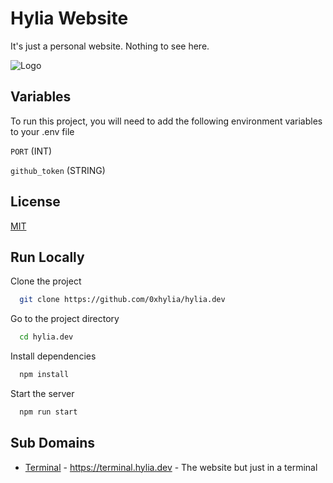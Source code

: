 
# Hylia Website

It's just a personal website. Nothing to see here.

![Logo](https://cdn.discordapp.com/attachments/1010372304909377578/1093334687323275435/miko-hanazawa-waifugami-banner-5.jpg)



## Variables

To run this project, you will need to add the following environment variables to your .env file

`PORT` (INT)

`github_token` (STRING)


## License

[MIT](https://choosealicense.com/licenses/mit/)


## Run Locally

Clone the project

```bash
  git clone https://github.com/0xhylia/hylia.dev
```

Go to the project directory

```bash
  cd hylia.dev
```

Install dependencies

```bash
  npm install
```

Start the server

```bash
  npm run start
```



## Sub Domains
- [Terminal](https://github.com/0xhylia/hylia.dev/tree/terminal) - https://terminal.hylia.dev - The website but just in a terminal